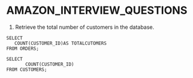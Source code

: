 # AMAZON_INTERVIEW_QUESTIONS
1. Retrieve the total number of customers in the database.
 ```sql– paste your code here
SELECT 
	COUNT(CUSTOMER_ID)AS TOTALCUTOMERS
FROM ORDERS;

SELECT 
		COUNT(CUSTOMER_ID)
FROM CUSTOMERS;

 ```
